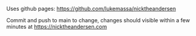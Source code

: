 

Uses github pages: https://github.com/lukemassa/nicktheandersen

Commit and push to main to change, changes should visible within a few minutes at https://nicktheandersen.com
